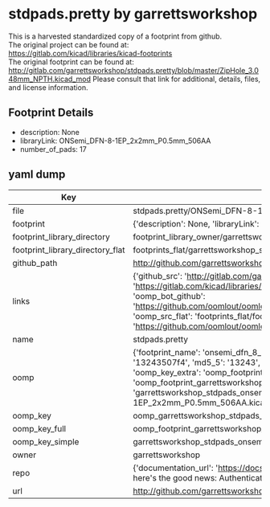 # stdpads.pretty by garrettsworkshop  
This is a harvested standardized copy of a footprint from github.  
The original project can be found at:  
https://gitlab.com/kicad/libraries/kicad-footprints  
The original footprint can be found at:
http://gitlab.com/garrettsworkshop/stdpads.pretty/blob/master/ZipHole_3.048mm_NPTH.kicad_mod
Please consult that link for additional, details, files, and license information.  
## Footprint Details
* description: None  
* libraryLink: ONSemi_DFN-8-1EP_2x2mm_P0.5mm_506AA  
* number_of_pads: 17  
## yaml dump  
| Key | Value |  
| --- | --- |  
| file | stdpads.pretty/ONSemi_DFN-8-1EP_2x2mm_P0.5mm_506AA.kicad_mod |  
| footprint | {'description': None, 'libraryLink': 'ONSemi_DFN-8-1EP_2x2mm_P0.5mm_506AA', 'number_of_pads': 17} |  
| footprint_library_directory | footprint_library_owner/garrettsworkshop_stdpads.pretty |  
| footprint_library_directory_flat | footprints_flat/garrettsworkshop_stdpads_onsemi_dfn_8_1ep_2x2mm_p0_5mm_506aa/working |  
| github_path | http://github.com/garrettsworkshop/stdpads.pretty/blob/master/ONSemi_DFN-8-1EP_2x2mm_P0.5mm_506AA.kicad_mod |  
| links | {'github_src': 'http://gitlab.com/garrettsworkshop/stdpads.pretty/blob/master/ZipHole_3.048mm_NPTH.kicad_mod', 'github_src_repo': 'https://gitlab.com/kicad/libraries/kicad-footprints', 'oomp_bot': 'footprints/garrettsworkshop_stdpads_onsemi_dfn_8_1ep_2x2mm_p0_5mm_506aa/working', 'oomp_bot_github': 'https://github.com/oomlout/oomlout_oomp_footprint_bot/tree/main/footprints/garrettsworkshop_stdpads_onsemi_dfn_8_1ep_2x2mm_p0_5mm_506aa/working', 'oomp_src_flat': 'footprints_flat/footprints_flat/garrettsworkshop_stdpads_onsemi_dfn_8_1ep_2x2mm_p0_5mm_506aa/working', 'oomp_src_flat_github': 'https://github.com/oomlout/oomlout_oomp_footprint_src/tree/main/footprints_flat/garrettsworkshop_stdpads_onsemi_dfn_8_1ep_2x2mm_p0_5mm_506aa/working'} |  
| name | stdpads.pretty |  
| oomp | {'footprint_name': 'onsemi_dfn_8_1ep_2x2mm_p0_5mm_506aa', 'library_name': 'stdpads', 'md5': '13243507f48201c75c48e968c98e426d', 'md5_10': '13243507f4', 'md5_5': '13243', 'md5_6': '132435', 'oomp_key': 'oomp_garrettsworkshop_stdpads_onsemi_dfn_8_1ep_2x2mm_p0_5mm_506aa', 'oomp_key_extra': 'oomp_footprint_garrettsworkshop_stdpads_onsemi_dfn_8_1ep_2x2mm_p0_5mm_506aa', 'oomp_key_full': 'oomp_footprint_garrettsworkshop_stdpads_onsemi_dfn_8_1ep_2x2mm_p0_5mm_506aa_132435', 'oomp_key_simple': 'garrettsworkshop_stdpads_onsemi_dfn_8_1ep_2x2mm_p0_5mm_506aa', 'original_filename': 'stdpads.pretty/ONSemi_DFN-8-1EP_2x2mm_P0.5mm_506AA.kicad_mod', 'owner_name': 'garrettsworkshop'} |  
| oomp_key | oomp_garrettsworkshop_stdpads_onsemi_dfn_8_1ep_2x2mm_p0_5mm_506aa |  
| oomp_key_full | oomp_footprint_garrettsworkshop_stdpads_onsemi_dfn_8_1ep_2x2mm_p0_5mm_506aa |  
| oomp_key_simple | garrettsworkshop_stdpads_onsemi_dfn_8_1ep_2x2mm_p0_5mm_506aa |  
| owner | garrettsworkshop |  
| repo | {'documentation_url': 'https://docs.github.com/rest/overview/resources-in-the-rest-api#rate-limiting', 'message': "API rate limit exceeded for 84.66.173.59. (But here's the good news: Authenticated requests get a higher rate limit. Check out the documentation for more details.)"} |  
| url | http://github.com/garrettsworkshop/stdpads.pretty |  

